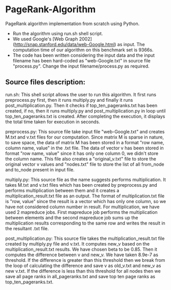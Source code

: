 # PageRank-Algorithm
PageRank algorithm implementation from scratch using Python.

- Run the algorithm using run.sh shell script.
- We used Google's [Web Graph 2002] (http://snap.stanford.edu/data/web-Google.html) as input. The computation time of our algorithm on this benchmark set is 9366s. 
- The code has been written considering the input data and the input filename has been hard-coded as "web-Google.txt" in source file "process.py". Change the input filename/process.py as required.


## Source files description:
run.sh:
This shell script allows the user to run this algorithm. It first runs preprocess.py first, then it runs multiply.py and finally it runs post_multiplication.py. Then it checks if top_ten_pageranks.txt has been created, if no, then it runs multiply.py and post_multiplication.py in loop until top_ten_pageranks.txt is created. After completing the execution, it displays the total time taken for execution in seconds.

preprocess.py: 
This source file take input file "web-Google.txt" and creates M.txt and v.txt files for our computation. Since matrix M is sparse in nature, to save space, the data of matrix M has been stored in a format "row name, column name, value" in the .txt file. The data of vector v has been stored in format "row name, value" since it has only one column 0, we didn't store the column name. This file also creates a "original_v.txt" file to store the original vector v values and "nodes.txt" file to store the list of all from_node and to_node present in input file.

multiply.py:
This source file as the name suggests performs multiplication. It takes M.txt and v.txt files which has been created by preprocess.py and performs multiplication between them and it creates a multiplication_result.txt file as an output. The format of multiplication.txt file is "row, value" since the result is a vector which has only one column, so we have not considered column number in result.
For multiplication, we have used 2 mapreduce jobs. First mapreduce job performs the multiplication between elements and the second mapreduce job sums up the multiplication results corresponding to the same row and writes the result in the resultant .txt file.


post_multiplication.py:
This source file takes the multiplication_result.txt file created by multiply.py file and v.txt. It computes new_v based on the multiplication_result.txt results. We have chosen beta to be 0.85. Then it computes the difference between v and new_v. We have taken 8.9e-7 as threshold. 
If the difference is greater than this threshold then we break from the loop of calculating the difference and save v as old_v.txt and new_v as new v.txt. 
If the difference is less than this threshold for all nodes then we save all page ranks in all_pageranks.txt and save top ten page ranks as top_ten_pageranks.txt. 









